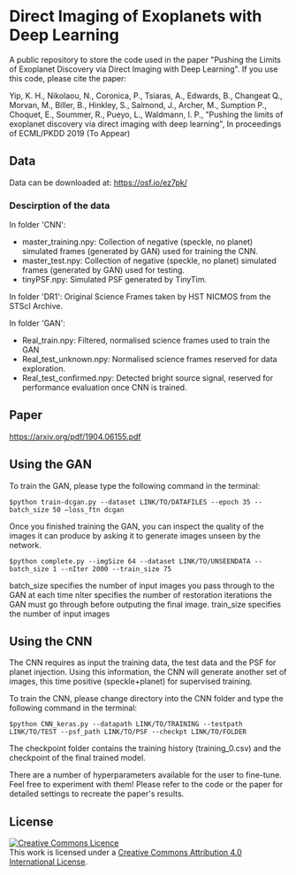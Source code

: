 # Direct Imaging of Exoplanets with Deep Learning
A public repository to store the code used in the paper "Pushing the Limits of Exoplanet Discovery via Direct Imaging with Deep Learning". If you use this code, please cite the paper:

Yip, K. H., Nikolaou, N., Coronica, P., Tsiaras, A., Edwards, B., Changeat Q., Morvan, M., Biller, B., Hinkley, S., Salmond, J., Archer, M., Sumption P., Choquet, E., Soummer, R., Pueyo, L., Waldmann, I. P., "Pushing the limits of exoplanet discovery via direct imaging with deep learning", In proceedings of ECML/PKDD 2019 (To Appear)


## Data
Data can be downloaded at: https://osf.io/ez7pk/

### Descirption of the data
In folder 'CNN':
- master_training.npy: Collection of negative (speckle, no planet) simulated frames (generated by GAN) used for training the CNN. 
- master_test.npy: Collection of negative (speckle, no planet) simulated frames (generated by GAN) used for testing.
- tinyPSF.npy: Simulated PSF generated by TinyTim.

In folder 'DR1':
Original Science Frames taken by HST NICMOS from the STScI Archive.

In folder 'GAN':
- Real_train.npy: Filtered, normalised science frames used to train the GAN
- Real_test_unknown.npy: Normalised science frames reserved for data exploration.
- Real_test_confirmed.npy: Detected bright source signal, reserved for performance evaluation once CNN is trained.

## Paper
https://arxiv.org/pdf/1904.06155.pdf

## Using the GAN
To train the GAN, please type the following command in the terminal:

	$python train-dcgan.py --dataset LINK/TO/DATAFILES --epoch 35 --batch_size 50 —loss_ftn dcgan

Once you finished training the GAN, you can inspect the quality of the images it can produce by asking it to generate images unseen by the network. 

	$python complete.py --imgSize 64 --dataset LINK/TO/UNSEENDATA --batch_size 1 --nIter 2000 --train_size 75

batch_size specifies the number of input images you pass through to the GAN at each time
nIter specifies the number of restoration iterations the GAN must go through before outputing the final image.
train_size specifies the number of input images

## Using the CNN
The CNN requires as input the training data, the test data and the PSF for planet injection. Using this information, the CNN will generate another set of images, this time positive (speckle+planet) for supervised training. 

To train the CNN, please change directory into the CNN folder and type the following command in the terminal:

    $python CNN_keras.py --datapath LINK/TO/TRAINING --testpath LINK/TO/TEST --psf_path LINK/TO/PSF --checkpt LINK/TO/FOLDER
    
The checkpoint folder contains the training history (training_0.csv) and the checkpoint of the final trained model. 

There are a number of hyperparameters available for the user to fine-tune. Feel free to experiment with them! Please refer to the code or the paper for detailed settings to recreate the paper's results. 

## License
<a rel="license" href="http://creativecommons.org/licenses/by/4.0/"><img alt="Creative Commons Licence" style="border-width:0" src="https://i.creativecommons.org/l/by/4.0/88x31.png" /></a><br />This work is licensed under a <a rel="license" href="http://creativecommons.org/licenses/by/4.0/">Creative Commons Attribution 4.0 International License</a>.
